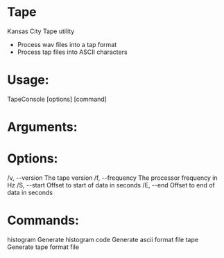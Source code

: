 # Tape
Kansas City Tape utility

- Process wav files into a tap format
- Process tap files into ASCII characters

# Usage:
TapeConsole [options] <filename> [command]

# Arguments:
<filename>

# Options:
/v, --version <version>        The tape version
/f, --frequency <frequency>    The processor frequency in Hz
/S, --start <start>            Offset to start of data in seconds
/E, --end <end>                Offset to end of data in seconds

# Commands:
histogram    Generate histogram
code         Generate ascii format file
tape         Generate tape format file
